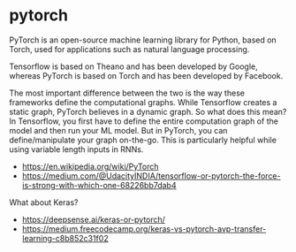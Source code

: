 # pytorch

PyTorch is an open-source machine learning library for Python, based on Torch, used for applications such as natural language processing.

Tensorflow is based on Theano and has been developed by Google, whereas PyTorch is based on Torch and has been developed by Facebook.

The most important difference between the two is the way these frameworks define the computational graphs. While Tensorflow creates a static graph, PyTorch believes in a dynamic graph. So what does this mean? In Tensorflow, you first have to define the entire computation graph of the model and then run your ML model. But in PyTorch, you can define/manipulate your graph on-the-go. This is particularly helpful while using variable length inputs in RNNs.

- https://en.wikipedia.org/wiki/PyTorch
- https://medium.com/@UdacityINDIA/tensorflow-or-pytorch-the-force-is-strong-with-which-one-68226bb7dab4

What about Keras?

- https://deepsense.ai/keras-or-pytorch/
- https://medium.freecodecamp.org/keras-vs-pytorch-avp-transfer-learning-c8b852c31f02
